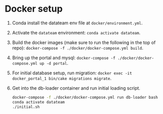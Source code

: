 # Docker setup

1. Conda install the datateam env file at `docker/environment.yml`.
2. Activate the `datateam` environment: `conda activate datateam`.
3. Build the docker images (make sure to run the following in the top of repo): `docker-compose -f ./docker/docker-compose.yml build`.
4. Bring up the portal and mysql: `docker-compose -f ./docker/docker-compose.yml up -d portal`.
5. For initial database setup, run migration: `docker exec -it docker_portal_1 bin/cake migrations migrate`.
6. Get into the db-loader container and run initial loading script.

    ```bash
    docker-compose -f ./docker/docker-compose.yml run db-loader bash
    conda activate datateam
    ./initial.sh
    ```
